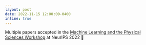 ```yaml
---
layout: post
date: 2022-11-15 12:00:00-0400
inline: true
---
```


Multiple papers accepted in the [Machine Learning and the Physical Sciences Workshop](https://ml4physicalsciences.github.io/2022/) at NeurIPS 2022 :tada:
